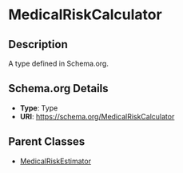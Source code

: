 # MedicalRiskCalculator

## Description
A type defined in Schema.org.

## Schema.org Details
- **Type**: Type
- **URI**: https://schema.org/MedicalRiskCalculator

## Parent Classes
- [MedicalRiskEstimator](../MedicalRiskEstimator.md)

